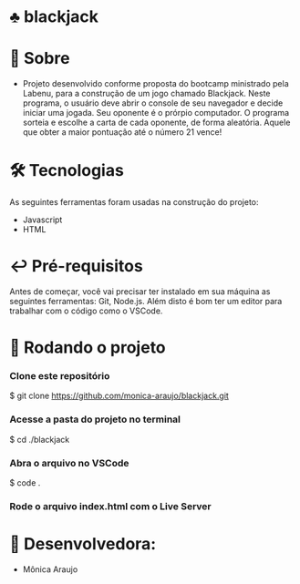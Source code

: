 # ♣ blackjack


# 📓 Sobre
- Projeto desenvolvido conforme proposta do bootcamp ministrado pela Labenu, para a construção de um jogo chamado Blackjack. Neste programa, o usuário deve abrir o console de seu navegador e decide iniciar uma jogada. Seu oponente é o prórpio computador. O programa sorteia e escolhe a carta de cada oponente, de forma aleatória. Aquele que obter a maior pontuação até o número 21 vence! 

# 🛠 Tecnologias
As seguintes ferramentas foram usadas na construção do projeto:

- Javascript
- HTML


# ↩️ Pré-requisitos
Antes de começar, você vai precisar ter instalado em sua máquina as seguintes ferramentas: Git, Node.js. Além disto é bom ter um editor para trabalhar com o código como o VSCode.


# 🏁 Rodando o projeto
### Clone este repositório
$ git clone <https://github.com/monica-araujo/blackjack.git>

### Acesse a pasta do projeto no terminal
$ cd ./blackjack

### Abra o arquivo no VSCode
$ code .

### Rode o arquivo index.html com o Live Server


# 👷 Desenvolvedora: 
- Mônica Araujo
